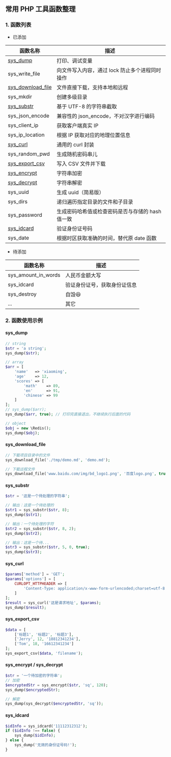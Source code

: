 常用 PHP 工具函数整理
---

### 1. 函数列表

- 已添加

| 函数名称 | 描述 |
| --- | --- |
| [sys_dump](https://github.com/whorusq/function.php#sys_dump) | 打印、调试变量 |
| sys_write_file | 向文件写入内容，通过 lock 防止多个进程同时操作 |
| [sys_download_file](https://github.com/whorusq/function.php#sys_download_file) | 文件直接下载，支持本地和远程 |
| sys_mkdir | 创建多级目录 |
| [sys_substr](https://github.com/whorusq/function.php#sys_substr) | 基于 UTF-8 的字符串截取 |
| sys_json_encode | 兼容性的 json_encode，不对汉字进行编码 |
| sys_client_ip | 获取客户端真实 IP |
| sys_ip_location | 根据 IP 获取对应的地理位置信息 |
| [sys_curl](https://github.com/whorusq/function.php#sys_curl) | 通用的 curl 封装 |
| sys_random_pwd | 生成随机密码串儿 |
| [sys_export_csv](https://github.com/whorusq/function.php#sys_export_csv) | 写入 CSV 文件并下载 |
| [sys_encrypt](https://github.com/whorusq/function.php#sys_encrypt--sys_decrypt) | 字符串加密 |
| [sys_decrypt](https://github.com/whorusq/function.php#sys_encrypt--sys_decrypt) | 字符串解密 |
| sys_uuid | 生成 uuid（简易版） |
| sys_dirs | 递归遍历指定目录的文件和子目录 |
| sys_password | 生成密码哈希值或检查密码是否与存储的 hash 值一致 |
| [sys_idcard](https://github.com/whorusq/function.php#sys_idcard) | 验证身份证号码 |
| sys_date | 根据时区获取准确的时间，替代原 date 函数 |


- 待添加

| 函数名称 | 描述 |
| --- | --- |
| sys_amount_in_words | 人民币金额大写 |
| sys_idcard | 验证身份证号，获取身份证信息 |
| sys_destroy | 自毁😆 |
| ... | 其它 |


### 2. 函数使用示例

#### sys_dump

```PHP
// string
$str = 'a string';
sys_dump($str);

// array
$arr = [
    'name'   => 'xiaoming',
    'age'    => 12,
    'scores' => [
        'math'    => 89,
        'en'      => 91,
        'chinese' => 99
    ]
];
// sys_dump($arr);
sys_dump($arr, true); // 打印完直接退出，不继续执行后面的代码

// object
$obj = new \Redis();
sys_dump($obj);
```

#### sys_download_file

```PHP
// 下载项目目录中的文件
sys_download_file('./tmp/demo.md', 'demo.md');

// 下载远程文件
sys_download_file('www.baidu.com/img/bd_logo1.png', '百度logo.png', true);
```

#### sys_substr

```PHP
$str = '这是一个待处理的字符串';

// 输出：这是一个待处理的
$str1 = sys_substr($str, 8);
sys_dump($str1);

// 输出：一个待处理的字符
$str2 = sys_substr($str, 8, 2);
sys_dump($str2);

// 输出：这是一个待...
$str3 = sys_substr($str, 5, 0, true);
sys_dump($str3);
```

#### sys_curl

```PHP
$params['method'] = 'GET';
$params['options'] = [
    CURLOPT_HTTPHEADER => [
        'Content-Type: application/x-www-form-urlencoded;charset=utf-8',
    ]
];
$result = sys_curl('这是请求地址', $params);
sys_dump($result);
```

#### sys_export_csv

```PHP
$data = [
    ['标题1', '标题2', '标题3'],
    ['Jerry', 12, '18812341234'],
    ['Tom', 18, '16612341234']
];
sys_export_csv($data, 'filename');
```

#### sys_encrypt / sys_decrypt

```PHP
$str = '一个待加密的字符串';
// 加密
$encryptedStr = sys_encrypt($str, 'sq', 120);
sys_dump($encryptedStr);

// 解密
sys_dump(sys_decrypt($encryptedStr, 'sq'));
```


#### sys_idcard

```PHP
$idInfo = sys_idcard('11112312312');
if ($idInfo !== false) {
    sys_dump($idInfo);
} else {
    sys_dump('无效的身份证号码!');
}
```